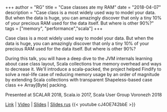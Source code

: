 +++
author = "RG"
title = "Case classes ate my RAM"
date = "2018-04-07"
description = "Case class is a most widely used way to model your data. But when the data is huge, you can amazingly discover that only a tiny 10% of your precious RAM used for the data itself. But where is other 90%?"
tags = ["memory", "performance","scala"]
+++

Case class is a most widely used way to model your data. But when the data is huge, you can amazingly discover that only a tiny 10% of your precious RAM used for the data itself. But where is other 90%?

During this talk, you will have a deep dive to the JVM internals learning about case class layout, Scala collections true memory overhead and ways to decrease it. We'll introduce a scala-packed, the project helped Findify to solve a real-life case of reducing memory usage by an order of magnitude by extending Scala collections with transparent Shapeless-based case class <-> Array[Byte] packing.

Presented at SCALAR 2018, Scala.io 2017, Scala User Group Voronezh 2018

[Link](https://scalar-conf.com/2018/) | [Video](https://youtu.be/cJ4OE742bbE) | [Slides](/slides/scala_ate_my_ram) | [Slides rus](/slides/scala_ate_my_ram)
{{< youtube cJ4OE742bbE >}}